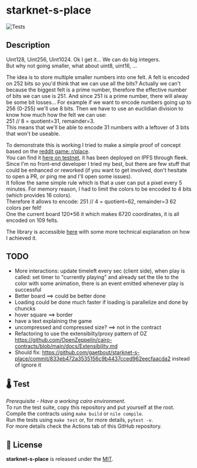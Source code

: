 # starknet-s-place
![Tests](https://github.com/gaetbout/starknet-s-place/actions/workflows/nile-tests.yml/badge.svg)

## Description
Uint128, Uint256, Uint1024. Ok I get it... We  can do big integers.  
But why not going smaller, what about uint8, uint16, ...  

The idea is to store multiple smaller numbers into one felt. A felt is encoded on 252 bits so you'd think that we can use all the bits? Actually we can't because the biggest felt is a prime number, therefore the effective number of bits we can use is 251. And since 251 is a prime number, there will alway be some bit losses... For example if we want to encode numbers going up to 256 (0-255) we'll use 8 bits. Then we have to use an euclidian division to know how much how the felt we can use:  
251 // 8 = quotient=31, remainder=3.  
This means that we'll be able to encode 31 numbers with a leftover of 3 bits that won't be useable.  

To demonstrate this is working I tried to make a simple proof of concept based on the [reddit game: r/place](https://www.reddit.com/r/place/).  
You can find it [here on testnet](https://odd-art-7900.on.fleek.co/), it has been deployed on IPFS through fleek.  
Since I'm no front-end developer I tried my best, but there are few stuff that could be enhanced or reworked (if you want to get involved, don't hesitate to open a PR, or ping me and I'll open some issues).  
It follow the same simple rule which is that a user can put a pixel every 5 minutes. For memory reason, I had to limit the colors to be encoded to 4 bits (which provides 16 colors).  
Therefore it allows to encode:
251 // 4 = quotient=62, remainder=3
62 colors per felt!  
One the current board 120*56 it which makes 6720 coordinates, it is all encoded on 109 felts.

The library is accessible [here](https://github.com/gaetbout/starknet-felt-packing) with some more technical explanation on how I achieved it.

## TODO 
 + More interactions: update timeleft every sec (client side), when play is called: set timer to "currently playing" and already set the tile to the color with some animation, there is an event emitted whenever play is successful
 + Better board ==> could be better done
 + Loading could be done much faster if loading is parallelize and done by chuncks
 + hover square ==> border 
 + have a text explaining the game
 + uncompressed and compressed size? ==> not in the contract
 + Refactoring to use the extensibilty/proxy pattern of OZ  https://github.com/OpenZeppelin/cairo-contracts/blob/main/docs/Extensibility.md
 + Should fix: https://github.com/gaetbout/starknet-s-place/commit/833eb472a3535156c9b4437cced962eecfaacda2 instead of ignore it

## 🌡️ Test

*Prerequisite - Have a working cairo environment.*  
To run the test suite, copy this repository and put yourself at the root.  
Compile the contracts using `make build` or `nile compile`.  
Run the tests using `make test` or, for more details, `pytest -v`.   
For more  details check the Actions tab of this GitHub repository.


## 📄 License

**starknet-s-place** is released under the [MIT](LICENSE).




